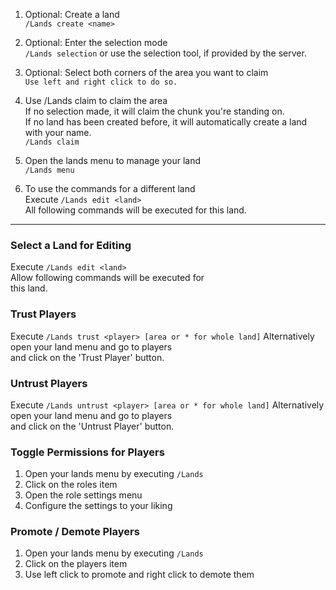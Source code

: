 1. Optional: Create a land\
`/Lands create <name>`

2. Optional: Enter the selection mode\
`/Lands selection` or use the selection tool, if provided by the server.

3. Optional: Select both corners of the area you want to claim\
`Use left and right click to do so.`

4. Use /Lands claim to claim the area\
If no selection made, it will claim the chunk you're standing on.\
If no land has been created before, it will automatically create a land with your name.\
`/Lands claim`

5. Open the lands menu to manage your land\
`/Lands menu`

6. To use the commands for a different land\
Execute `/Lands edit <land>`\
All following commands will be executed for this land.


***

### Select a Land for Editing
Execute `/Lands edit <land>`\
Allow following commands will be executed for\
this land.

### Trust Players
Execute `/Lands trust <player> [area or * for whole land]`
Alternatively open your land menu and go to players\
and click on the 'Trust Player' button.

### Untrust Players
Execute `/Lands untrust <player> [area or * for whole land]`
Alternatively open your land menu and go to players\
and click on the 'Untrust Player' button.

### Toggle Permissions for Players
1. Open your lands menu by executing `/Lands`
2. Click on the roles item
3. Open the role settings menu
4. Configure the settings to your liking

### Promote / Demote Players
1. Open your lands menu by executing `/Lands`
2. Click on the players item
3. Use left click to promote and right click to demote them